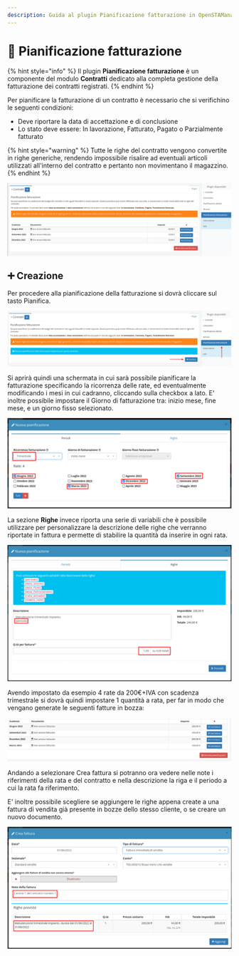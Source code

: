 ```yaml
---
description: Guida al plugin Pianificazione fatturazione in OpenSTAManager
---
```


# 📆 Pianificazione fatturazione

{% hint style="info" %}
Il plugin **Pianificazione fatturazione** è un componente del modulo **Contratti** dedicato alla completa gestione della fatturazione dei contratti registrati.
{% endhint %}

Per pianificare la fatturazione di un contratto è necessario che si verifichino le seguenti condizioni:

* Deve riportare la data di accettazione e di conclusione
* Lo stato deve essere: In lavorazione, Fatturato, Pagato o Parzialmente fatturato

{% hint style="warning" %}
Tutte le righe del contratto vengono convertite in righe generiche, rendendo impossibile risalire ad eventuali articoli utilizzati all'interno del contratto e pertanto non movimentano il magazzino.
{% endhint %}

![](<../../../../.gitbook/assets/image (58) (1) (1).png>)

## ➕ Creazione

Per procedere alla pianificazione della fatturazione si dovrà cliccare sul tasto Pianifica.

![](<../../../../.gitbook/assets/immagine (38) (1) (1).png>)

Si aprirà quindi una schermata in cui sarà possibile pianificare la fatturazione specificando la ricorrenza delle rate, ed eventualmente modificando i mesi in cui cadranno, cliccando sulla checkbox a lato. E' inoltre possibile impostare il Giorno di fatturazione tra: inizio mese, fine mese, e un giorno fisso selezionato.

![](<../../../../.gitbook/assets/immagine (45).png>)

La sezione **Righe** invece riporta una serie di variabili che è possibile utilizzare per personalizzare la descrizione delle righe che verranno riportate in fattura e permette di stabilire la quantità da inserire in ogni rata.

![](<../../../../.gitbook/assets/immagine (25).png>)

Avendo impostato da esempio 4 rate da 200€+IVA con scadenza trimestrale si dovrà quindi impostare 1 quantità a rata, per far in modo che vengano generate le seguenti fatture in bozza:

![](<../../../../.gitbook/assets/immagine (18).png>)

Andando a selezionare Crea fattura si potranno ora vedere nelle note i riferimenti della rata e del contratto e nella descrizione la riga e il periodo a cui la rata fa riferimento.

E' inoltre possibile scegliere se aggiungere le righe appena create a una fattura di vendita già presente in bozze dello stesso cliente, o se creare un nuovo documento.

![](<../../../../.gitbook/assets/immagine (34).png>)
